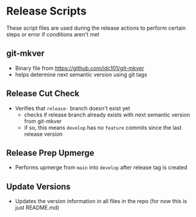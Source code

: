 # Release Scripts
These script files are used during the release actions to perform certain steps or error if conditions aren't met

## git-mkver
 - Binary file from https://github.com/idc101/git-mkver
 - helps determine next semantic version using git tags

## Release Cut Check
 - Verifies that `release-` branch doesn't exist yet
    - checks if release branch already exists with next semantic version from git-mkver
    - if so, this means `develop` has no `feature` commits since the last release version

## Release Prep Upmerge
 - Performs upmerge from `main` into `develop` after release tag is created

## Update Versions
 - Updates the version information in all files in the repo (for now this is just README.md)